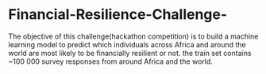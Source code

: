 # Financial-Resilience-Challenge-
The objective of this challenge(hackathon competition) is to build a machine learning model to predict which individuals across Africa and around the world are most likely to be financially resilient or not.
the train set contains ~100 000 survey responses from around Africa and the world.
